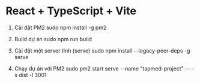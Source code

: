 # React + TypeScript + Vite

1. Cài đặt PM2
   sudo npm install -g pm2

2. Build dự án
   sudo npm run build

3. Cài đặt một server tĩnh (serve)
   sudo npm install --legacy-peer-deps -g serve

4. Chạy dự án với PM2
   sudo pm2 start serve --name "tapmed-project" -- -s dist -l 3001
